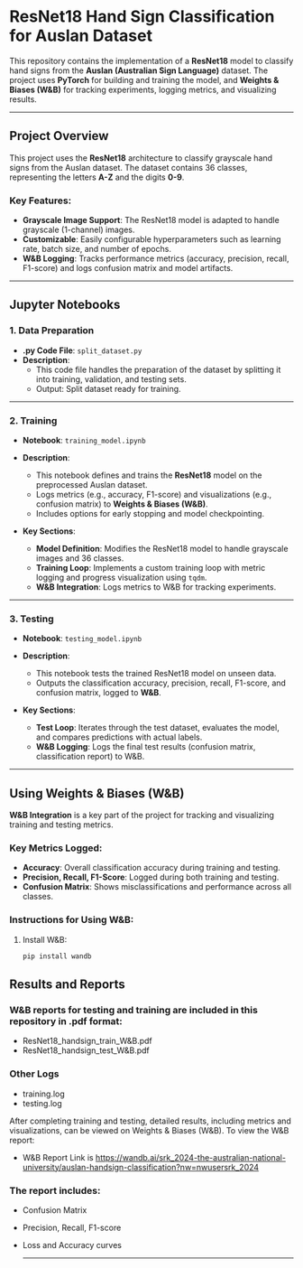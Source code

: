 # ResNet18 Hand Sign Classification for Auslan Dataset

This repository contains the implementation of a **ResNet18** model to classify hand signs from the **Auslan (Australian Sign Language)** dataset. The project uses **PyTorch** for building and training the model, and **Weights & Biases (W&B)** for tracking experiments, logging metrics, and visualizing results.

---

## Project Overview

This project uses the **ResNet18** architecture to classify grayscale hand signs from the Auslan dataset. The dataset contains 36 classes, representing the letters **A-Z** and the digits **0-9**.

### Key Features:
- **Grayscale Image Support**: The ResNet18 model is adapted to handle grayscale (1-channel) images.
- **Customizable**: Easily configurable hyperparameters such as learning rate, batch size, and number of epochs.
- **W&B Logging**: Tracks performance metrics (accuracy, precision, recall, F1-score) and logs confusion matrix and model artifacts.
  
---

## Jupyter Notebooks

### 1. Data Preparation

- **.py Code File**: `split_dataset.py`
- **Description**: 
  - This code file handles the preparation of the dataset by splitting it into training, validation, and testing sets.
  - Output: Split dataset ready for training.

---

### 2. Training

- **Notebook**: `training_model.ipynb`
- **Description**:
  - This notebook defines and trains the **ResNet18** model on the preprocessed Auslan dataset.
  - Logs metrics (e.g., accuracy, F1-score) and visualizations (e.g., confusion matrix) to **Weights & Biases (W&B)**.
  - Includes options for early stopping and model checkpointing.

- **Key Sections**:
  - **Model Definition**: Modifies the ResNet18 model to handle grayscale images and 36 classes.
  - **Training Loop**: Implements a custom training loop with metric logging and progress visualization using `tqdm`.
  - **W&B Integration**: Logs metrics to W&B for tracking experiments.

---

### 3. Testing

- **Notebook**: `testing_model.ipynb`
- **Description**:
  - This notebook tests the trained ResNet18 model on unseen data.
  - Outputs the classification accuracy, precision, recall, F1-score, and confusion matrix, logged to **W&B**.

- **Key Sections**:
  - **Test Loop**: Iterates through the test dataset, evaluates the model, and compares predictions with actual labels.
  - **W&B Logging**: Logs the final test results (confusion matrix, classification report) to W&B.

---

## Using Weights & Biases (W&B)

**W&B Integration** is a key part of the project for tracking and visualizing training and testing metrics.

### Key Metrics Logged:
- **Accuracy**: Overall classification accuracy during training and testing.
- **Precision, Recall, F1-Score**: Logged during both training and testing.
- **Confusion Matrix**: Shows misclassifications and performance across all classes.

### Instructions for Using W&B:
1. Install W&B:
   ```bash
   pip install wandb

## Results and Reports
### W&B reports for testing and training are included in this repository in .pdf format:
- ResNet18_handsign_train_W&B.pdf
- ResNet18_handsign_test_W&B.pdf

### Other Logs
- training.log
- testing.log
  
After completing training and testing, detailed results, including metrics and visualizations, can be viewed on Weights & Biases (W&B). To view the W&B report:

-  W&B Report Link is https://wandb.ai/srk_2024-the-australian-national-university/auslan-handsign-classification?nw=nwusersrk_2024
  
### The report includes:

- Confusion Matrix
- Precision, Recall, F1-score
- Loss and Accuracy curves

  ---
